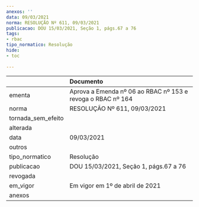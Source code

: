 ```yaml
---
anexos: ''
data: 09/03/2021
norma: RESOLUÇÃO Nº 611, 09/03/2021
publicacao: DOU 15/03/2021, Seção 1, págs.67 a 76
tags:
- rbac
tipo_normatico: Resolução
hide: 
- toc 
 
---
```


|                    | Documento                                                   |
|:-------------------|:------------------------------------------------------------|
| ementa             | Aprova a Emenda nº 06 ao RBAC nº 153 e revoga o RBAC nº 164 |
| norma              | RESOLUÇÃO Nº 611, 09/03/2021                                |
| tornada_sem_efeito |                                                             |
| alterada           |                                                             |
| data               | 09/03/2021                                                  |
| outros             |                                                             |
| tipo_normatico     | Resolução                                                   |
| publicacao         | DOU 15/03/2021, Seção 1, págs.67 a 76                       |
| revogada           |                                                             |
| em_vigor           | Em vigor em 1º de abril de 2021                             |
| anexos             |                                                             |